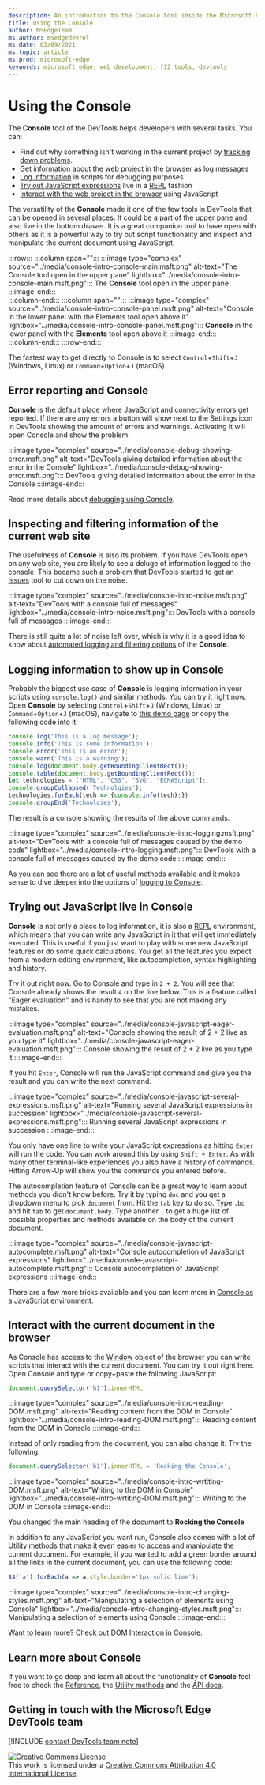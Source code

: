 ```yaml
---
description: An introduction to the Console tool inside the Microsoft Edge Developer Tools.
title: Using the Console
author: MSEdgeTeam
ms.author: msedgedevrel
ms.date: 03/09/2021
ms.topic: article
ms.prod: microsoft-edge
keywords: microsoft edge, web development, f12 tools, devtools
---
```


# Using the Console

The **Console** tool of the DevTools helps developers with several tasks. You can: 

* Find out why something isn't working in the current project by [tracking down problems][DevtoolsConsoleDebugJS].
* [Get information about the web project][DevtoolsConsoleInformation] in the browser as log messages
* [Log information][DevtoolsConsoleLog] in scripts for debugging purposes
* [Try out JavaScript expressions][DevtoolsConsoleJS] live in a [REPL][WikiREPLoop] fashion 
* [Interact with the web project in the browser][DevtoolsConsoleDOM] using JavaScript

The versatility of the **Console** made it one of the few tools in DevTools that can be opened in several places. It could be a part of the upper pane and also live in the bottom drawer. It is a great companion tool to have open with others as it is a powerful way to try out script functionality and inspect and manipulate the current document using JavaScript.

:::row:::
   :::column span="":::
      :::image type="complex" source="../media/console-intro-console-main.msft.png" alt-text="The Console tool open in the upper pane" lightbox="../media/console-intro-console-main.msft.png":::
         The **Console** tool open in the upper pane
      :::image-end:::  
   :::column-end:::
   :::column span="":::
      :::image type="complex" source="../media/console-intro-console-panel.msft.png" alt-text="Console in the lower panel with the Elements tool open above it" lightbox="../media/console-intro-console-panel.msft.png":::
         **Console** in the lower panel with the **Elements** tool open above it 
      :::image-end:::  
   :::column-end:::
:::row-end:::

The fastest way to get directly to Console is to select `Control`+`Shift`+`J` \(Windows, Linux\) or `Command`+`Option`+`J` \(macOS\).  

## Error reporting and Console

**Console** is the default place where JavaScript and connectivity errors get reported. If there are any errors a button will show next to the Settings icon in DevTools showing the amount of errors and warnings. Activating it will open Console and show the problem.

:::image type="complex" source="../media/console-debug-showing-error.msft.png" alt-text="DevTools giving detailed information about the error in the Console" lightbox="../media/console-debug-showing-error.msft.png":::
   DevTools giving detailed information about the error in the Console 
:::image-end:::  

Read more details about [debugging using Console][DevtoolsConsoleDebugJS].

## Inspecting and filtering information of the current web site

The usefulness of **Console** is also its problem. If you have DevTools open on any web site, you are likely to see a deluge of information logged to the console. This became such a problem that DevTools started to get an [Issues][DevToolsIssues] tool to cut down on the noise.

:::image type="complex" source="../media/console-intro-noise.msft.png" alt-text="DevTools with a console full of messages" lightbox="../media/console-intro-noise.msft.png":::
   DevTools with a console full of messages 
:::image-end:::  

There is still quite a lot of noise left over, which is why it is a good idea to know about [automated logging and filtering options][DevtoolsConsoleInformation] of the **Console**.

## Logging information to show up in Console

Probably the biggest use case of **Console** is logging information in your scripts using `console.log()` and similar methods. You can try it right now. Open **Console** by selecting `Control`+`Shift`+`J` (Windows, Linux) or `Command`+`Option`+`J` (macOS), navigate to [this demo page][DevToolsConsoleIntroLoggingDemos] or copy the following code into it:

```javascript
console.log('This is a log message');
console.info('This is some information'); 
console.error('This is an error');
console.warn('This is a warning');
console.log(document.body.getBoundingClientRect());
console.table(document.body.getBoundingClientRect());
let technologies = ["HTML", "CSS", "SVG", "ECMAScript"];
console.groupCollapsed('Technolgies');
technologies.forEach(tech => {console.info(tech);})
console.groupEnd('Technolgies');
```

The result is a console showing the results of the above commands.

:::image type="complex" source="../media/console-intro-logging.msft.png" alt-text="DevTools with a console full of messages caused by the demo code" lightbox="../media/console-intro-logging.msft.png":::
   DevTools with a console full of messages caused by the demo code
:::image-end:::  

As you can see there are a lot of useful methods available and it makes sense to dive deeper into the options of [logging to Console][DevtoolsConsoleLog].

## Trying out JavaScript live in Console

**Console** is not only a place to log information, it is also a [REPL][WikiREPLoop] environment, which means that you can write any JavaScript in it that will get immediately executed. This is useful if you just want to play with some new JavaScript features or do some quick calculations. You get all the features you expect from a modern editing environment, like autocompletion, syntax highlighting and history. 

Try it out right now. Go to Console and type in `2 + 2`. You will see that Console already shows the result `4` on the line below. This is a feature called "Eager evaluation" and is handy to see that you are not making any mistakes. 

:::image type="complex" source="../media/console-javascript-eager-evaluation.msft.png" alt-text="Console showing the result of 2 + 2 live as you type it" lightbox="../media/console-javascript-eager-evaluation.msft.png":::
Console showing the result of 2 + 2 live as you type it
:::image-end:::  

If you hit `Enter`, Console will run the JavaScript command and give you the result and you can write the next command. 

:::image type="complex" source="../media/console-javascript-several-expressions.msft.png" alt-text="Running several JavaScript expressions in succession" lightbox="../media/console-javascript-several-expressions.msft.png":::
Running several JavaScript expressions in succession
:::image-end:::  

You only have one line to write your JavaScript expressions as hitting `Enter` will run the code. You can work around this by using `Shift + Enter`. As with many other terminal-like experiences you also have a history of commands. Hitting Arrow-Up will show you the commands you entered before. 

The autocompletion feature of Console can be a great way to learn about methods you didn't know before. Try it by typing `doc` and you get a dropdown menu to pick `document` from. Hit the `tab` key to do so. Type `.bo` and hit `tab` to get `document.body`. Type another `.` to get a huge list of possible properties and methods available on the body of the current document. 

:::image type="complex" source="../media/console-javascript-autocomplete.msft.png" alt-text="Console autocompletion of JavaScript expressions" lightbox="../media/console-javascript-autocomplete.msft.png":::
Console autocompletion of JavaScript expressions
:::image-end:::  

There are a few more tricks available and you can learn more in [Console as a JavaScript environment][DevtoolsConsoleJS]. 

## Interact with the current document in the browser

As Console has access to the [Window][MDNWindow] object of the browser you can write scripts that interact with the current document. You can try it out right here. Open Console and type or copy+paste the following JavaScript:

```JavaScript
document.querySelector('h1').innerHTML

```
:::image type="complex" source="../media/console-intro-reading-DOM.msft.png" alt-text="Reading content from the DOM in Console" lightbox="../media/console-intro-reading-DOM.msft.png":::
Reading content from the DOM in Console
:::image-end:::  

Instead of only reading from the document, you can also change it. Try the following:

```JavaScript
document.querySelector('h1').innerHTML = 'Rocking the Console';
```

:::image type="complex" source="../media/console-intro-wrtiting-DOM.msft.png" alt-text="Writing to the DOM in Console" lightbox="../media/console-intro-wrtiting-DOM.msft.png":::
Writing to the DOM in Console
:::image-end:::  

You changed the main heading of the document to **Rocking the Console**

In addition to any JavaScript you want run, Console also comes with a lot of [Utility methods][DevtoolsConsoleUtilities] that make it even easier to access and manipulate the current document. For example, if you wanted to add a green border around all the links in the current document, you can use the following code:

```javascript
$$('a').forEach(a => a.style.border='1px solid lime');
```

:::image type="complex" source="../media/console-intro-changing-styles.msft.png" alt-text="Manipulating a selection of elements using Console" lightbox="../media/console-intro-changing-styles.msft.png":::
    Manipulating a selection of elements using Console
:::image-end:::  


Want to learn more? Check out [DOM Interaction in Console][DevtoolsConsoleDOM].

## Learn more about Console

If you want to go deep and learn all about the functionality of **Console** feel free to check the [Reference][DevtoolsConsoleReference], the [Utility methods][DevtoolsConsoleUtilities] and the [API docs][DevtoolsConsoleAPI].

## Getting in touch with the Microsoft Edge DevTools team  

[!INCLUDE [contact DevTools team note](../includes/contact-devtools-team-note.md)]  

<!-- links -->  

[DevtoolsConsoleReference]: ./reference.md
[DevtoolsConsoleUtilities]: ./utilities.md
[DevtoolsConsoleAPI]: ./api.md
[DevToolsConsoleIntroLoggingDemos]: https://microsoftedge.github.io/DevToolsSamples/console/logging-demo.html
[DevtoolsConsoleDebugJS]: ./console-debug-js.md
[DevtoolsConsoleLog]: ./console-log.md
[DevtoolsConsoleInformation]: ./console-filtering.md
[DevtoolsConsoleJS]: ./console-javascript.md
[DevtoolsConsoleDOM]: ./console-dom-interaction.md

[WikiStackTrace]: https://en.wikipedia.org/wiki/Stack_trace "Stack trace - Wikipedia"  
[DevtoolsConsoleFilter]: ../microsoft-edge/devtools-guide-chromium/console/reference#filter-messages
[DevToolsIssues]: /microsoft-edge/devtools-guide-chromium/issues

[DevToolsConsoleAPI]: ./api.md "Console API Reference | Microsoft Docs"  
[DevtoolsConsoleLoggingMessages]: ./log.md "Get Started With Logging Messages In The Console | Microsoft Docs"  
[DevtoolsConsoleRunningJavascript]: ./javascript.md "Get Started With Running JavaScript In The Console | Microsoft Docs"  
[DevtoolsConsoleUtilitiesDebug]: ./utilities.md#debug "debug - Console Utilities API Reference | Microsoft Docs"  

[MDNMap]: https://developer.mozilla.org/docs/Web/JavaScript/Reference/Global_Objects/Array/map "Array.prototype.map() | MDN"  
[MDNWindow]: https://developer.mozilla.org/docs/Web/API/Window "Window | MDN"  

[WikiREPLoop]: https://en.wikipedia.org/wiki/Read%E2%80%93eval%E2%80%93print_loop "Read–eval–print loop - Wikipedia"  

[![Creative Commons License][CCby4Image]][CCA4IL]  
This work is licensed under a [Creative Commons Attribution 4.0 International License][CCA4IL].  

[CCA4IL]: https://creativecommons.org/licenses/by/4.0  
[CCby4Image]: https://i.creativecommons.org/l/by/4.0/88x31.png  
